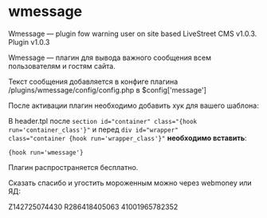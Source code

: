 wmessage
========

Wmessage — plugin fow warning user on site based LiveStreet CMS v1.0.3.
Plugin v1.0.3


Wmessage — плагин для вывода важного сообщения всем пользователям и гостям сайта.

Текст сообщения добавляется в конфиге плагина /plugins/wmessage/config/config.php в $config['message']

После активации плагин необходимо добавить хук для вашего шаблона:

В header.tpl после <code>section id="container" class="{hook run='container_class'}"</code> и перед <code>div id="wrapper" class="container {hook run='wrapper_class'}"</code> <strong>необходимо вставить</strong>:

<code>{hook run='wmessage'}</code>

Плагин распространяется бесплатно.

Сказать спасибо и угостить мороженным можно через webmoney или ЯД:

Z142725074430 
R286418405063 
41001965782352
